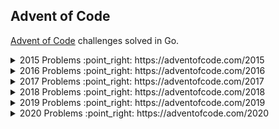 ## Advent of Code

[Advent of Code](https://adventofcode.com) challenges solved in Go.

<details>
  <summary> 
    2015 Problems :point_right: https://adventofcode.com/2015
  </summary>
</details>

<details>
  <summary> 
    2016 Problems :point_right: https://adventofcode.com/2016
  </summary>
</details>

<details>
  <summary> 
    2017 Problems :point_right: https://adventofcode.com/2017
  </summary>
</details>

<details>
  <summary> 
    2018 Problems :point_right: https://adventofcode.com/2018
  </summary>
</details>

<details>
  <summary> 
    2019 Problems :point_right: https://adventofcode.com/2019
  </summary>

  - [X] Day 1: The Tyranny of the Rocket Equation
  - [X] Day 2: 1202 Program Alarm
  - [X] Day 3: Crossed Wires
  - [X] Day 4: Secure Container
  - [X] Day 5: Sunny with a Chance of Asteroids
  - [X] Day 6: Universal Orbit Map
  - [X] Day 7: Amplification Circuit
  - [X] Day 8: Space Image Format
  - [X] Day 9: Sensor Boost
  - [X] Day 10: Monitoring Station
  - [X] Day 11: Space Police
  - [X] Day 12: The N-Body Problem
  - [X] Day 13: Care Package
  - [ ] Day 14: Space Stoichiometry
  - [ ] Day 15: Oxygen System
  - [X] Day 16: Flawed Frequency Transmission
</details>

<details>
  <summary> 
    2020 Problems :point_right: https://adventofcode.com/2020
  </summary>

  - [X] [Day 1: Report Repair](./2020/day-01/)
  - [X] [Day 2: Password Philosophy](./2020/day-02/)
</details>
 
